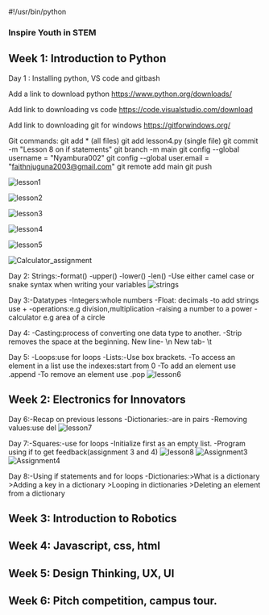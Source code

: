 #!/usr/bin/python
### Inspire Youth in STEM

## Week 1: Introduction to Python
Day 1 : Installing python, VS code and gitbash

Add a link to download python
https://www.python.org/downloads/

Add link to downloading vs code
https://code.visualstudio.com/download

Add link to downloading git for windows
https://gitforwindows.org/

Git commands: git add * (all files)
              git add lesson4.py (single file)
              git commit -m "Lesson 8 on if statements"
              git branch -m main
              git config --global username = "Nyambura002"
              git config --global user.email = "faithnjuguna2003@gmail.com"
              git remote add main 
              git push 
              
![lesson1](https://user-images.githubusercontent.com/105628857/170321192-0d3bcf24-c095-4ca3-8e86-1a0f8d651e3c.PNG)

![lesson2](image.png)

![lesson3](https://github.com/Nyambura002/Inspire-in-STEM/blob/main/Images/lesson3.PNG?raw=true)

![lesson4](https://github.com/Nyambura002/Inspire-in-STEM/blob/main/Images/lesson4.PNG?raw=true)

![lesson5](https://github.com/Nyambura002/Inspire-in-STEM/blob/main/Images/lesson5.PNG?raw=true)

![Calculator_assignment](https://github.com/Nyambura002/Inspire-in-STEM/blob/main/Images/Calculator_assignment.PNG?raw=true)


Day 2: Strings:-format()
               -upper()
               -lower()
               -len()
-Use either camel case or snake syntax when writing your variables
![strings](https://github.com/Nyambura002/Inspire-in-STEM/blob/main/Images/strings.PNG?raw=true)


Day 3:-Datatypes
      -Integers:whole numbers
      -Float: decimals
      -to add strings use +
      -operations:e.g division,multiplication
      -raising a number to a power
      -calculator e.g area of a circle

Day 4: -Casting:process of converting one data type to another.
       -Strip removes the space at the beginning.
New line- \n
New tab- \t

Day 5: -Loops:use for loops
       -Lists:-Use box brackets.
       -To access an element in a list use the indexes:start from 0 
       -To add an element use .append
       -To remove an element use .pop
![lesson6](https://github.com/Nyambura002/Inspire-in-STEM/blob/main/Images/lesson6.PNG?raw=true)


## Week 2: Electronics for Innovators
Day 6:-Recap on previous lessons
      -Dictionaries:-are in pairs
      -Removing values:use del
![lesson7](https://github.com/Nyambura002/Inspire-in-STEM/blob/main/Images/lesson7.PNG?raw=true)

Day 7:-Squares:-use for loops
      -Initialize first as an empty list.
      -Program using if to get feedback(assignment 3 and 4)
![lesson8](https://github.com/Nyambura002/Inspire-in-STEM/blob/main/Images/lesson8.PNG.jpg?raw=true)
![Assignment3](https://github.com/Nyambura002/Inspire-in-STEM/blob/main/Images/Assignment3.PNG.jpg?raw=true)
![Assignment4](https://github.com/Nyambura002/Inspire-in-STEM/blob/main/Images/Assignment4.PNG.jpg?raw=true)

Day 8:-Using if statements and for loops
      -Dictionaries:>What is a dictionary
                    >Adding a key in a dictionary
                    >Looping in dictionaries
                    >Deleting an element from a dictionary

## Week 3: Introduction to Robotics

## Week 4: Javascript, css, html

## Week 5: Design Thinking, UX, UI

## Week 6: Pitch competition, campus tour.
